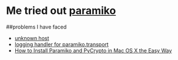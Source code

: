 # Me tried out [paramiko](https://github.com/paramiko/paramiko)
##problems I have faced 

* [unknown host](https://github.com/onyxfish/relay/issues/11) 
* [logging handler for paramiko.transport](https://docs.python.org/2.7/howto/logging.html#what-happens-if-no-configuration-is-provided)  
* [How to Install Paramiko and PyCrypto in Mac OS X the Easy Way](http://osxdaily.com/2012/07/10/how-to-install-paramiko-and-pycrypto-in-mac-os-x-the-easy-way/)  

